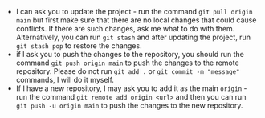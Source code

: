 - I can ask you to update the project -
run the command `git pull origin main` but first make sure that there are no local changes that could cause conflicts. If there are such changes, ask me what to do with them. Alternatively, you can run `git stash` and after updating the project, run `git stash pop` to restore the changes.
- if I ask you to push the changes to the repository, you should run the command `git push origin main` to push the changes to the remote repository. Please do not run `git add .` or `git commit -m "message"` commands, I will do it myself.
- If I have a new repository, I may ask you to add it as the main `origin` - 
run the command `git remote add origin <url>` and then you can run `git push -u origin main` to push the changes to the new repository.
